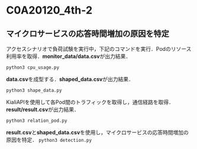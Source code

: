 # C0A20120_4th-2

## マイクロサービスの応答時間増加の原因を特定

アクセスシナリオで負荷試験を実行中，下記のコマンドを実行．Podのリソース利用率を取得．**monitor_data/data.csv**が出力結果．

`python3 cpu_usage.py`

**data.csv**を成型する．**shaped_data.csv**が出力結果．

`python3 shape_data.py`

KialiAPIを使用して各Pod間のトラフィックを取得し，通信経路を取得．**result/result.csv**が出力結果．

`python3 relation_pod.py`

**result.csv**と**shaped_data.csv**を使用し，マイクロサービスの応答時間増加の原因を特定．
`python3 detection.py`

